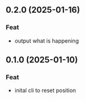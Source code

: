 ## 0.2.0 (2025-01-16)

### Feat

- output what is happening

## 0.1.0 (2025-01-10)

### Feat

- inital cli to reset position
